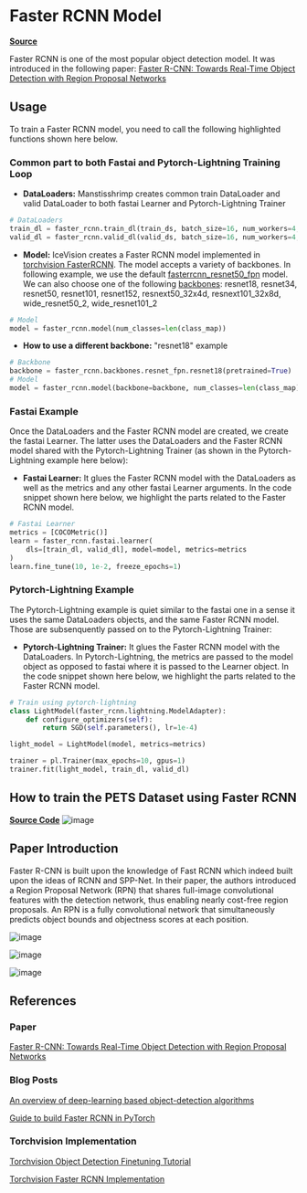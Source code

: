 # Faster RCNN Model

[**Source**](https://github.com/airctic/icevision/tree/master/icevision/models/rcnn/faster_rcnn/)

Faster RCNN is one of the most popular object detection model. It was introduced in the following paper:
[Faster R-CNN: Towards Real-Time Object Detection with Region Proposal Networks](https://arxiv.org/abs/1506.01497)

## Usage
To train a Faster RCNN model, you need to call the following highlighted functions shown here below. 

### **Common part to both Fastai and Pytorch-Lightning Training Loop**

- **DataLoaders:** Manstisshrimp creates common train DataLoader and valid DataLoader to both fastai Learner and Pytorch-Lightning Trainer   

``` python hl_lines="2 3"
# DataLoaders
train_dl = faster_rcnn.train_dl(train_ds, batch_size=16, num_workers=4, shuffle=True)
valid_dl = faster_rcnn.valid_dl(valid_ds, batch_size=16, num_workers=4, shuffle=False)
```


- **Model:** IceVision creates a Faster RCNN model implemented in [torchvision FasterRCNN](https://github.com/pytorch/vision/blob/master/torchvision/models/detection/faster_rcnn.py). The model accepts a variety of backbones. In following example, we use the default [fasterrcnn_resnet50_fpn](https://github.com/pytorch/vision/blob/27278ec8887a511bd7d6f1202d50b0da7537fc3d/torchvision/models/detection/faster_rcnn.py#L291) model. We can also choose one of the following [backbones](https://github.com/airctic/icevision/blob/master/icevision/backbones/resnet_fpn.py): resnet18, resnet34, resnet50, resnet101, resnet152, resnext50_32x4d, resnext101_32x8d, wide_resnet50_2, wide_resnet101_2


``` python hl_lines="2"
# Model
model = faster_rcnn.model(num_classes=len(class_map))
```

- **How to use a different backbone:** "resnet18" example
``` python hl_lines="2 4"
# Backbone
backbone = faster_rcnn.backbones.resnet_fpn.resnet18(pretrained=True)
# Model
model = faster_rcnn.model(backbone=backbone, num_classes=len(class_map))
```


### **Fastai Example**
Once the DataLoaders and the Faster RCNN model are created, we create the fastai Learner. The latter uses the DataLoaders and the Faster RCNN model shared with the Pytorch-Lightning Trainer (as shown in the Pytorch-Lightning example here below):

- **Fastai Learner:** It glues the Faster RCNN model with the DataLoaders as well as the metrics and any other fastai Learner arguments. In the code snippet shown here below, we highlight the parts related to the Faster RCNN model.

``` python hl_lines="3-5"
# Fastai Learner
metrics = [COCOMetric()]
learn = faster_rcnn.fastai.learner(
    dls=[train_dl, valid_dl], model=model, metrics=metrics
)
learn.fine_tune(10, 1e-2, freeze_epochs=1)
```

### **Pytorch-Lightning Example**
The Pytorch-Lightning example is quiet similar to the fastai one in a sense it uses the same DataLoaders objects, and the same Faster RCNN model. Those are subsenquently passed on to the Pytorch-Lightning Trainer:

- **Pytorch-Lightning Trainer:** It glues the Faster RCNN model with the DataLoaders. In Pytorch-Lightning, the metrics are passed to the model object as opposed to fastai where it is passed to the Learner object. In the code snippet shown here below, we highlight the parts related to the Faster RCNN model.

``` python hl_lines="2 6 9"
# Train using pytorch-lightning
class LightModel(faster_rcnn.lightning.ModelAdapter):
    def configure_optimizers(self):
        return SGD(self.parameters(), lr=1e-4)

light_model = LightModel(model, metrics=metrics)

trainer = pl.Trainer(max_epochs=10, gpus=1)
trainer.fit(light_model, train_dl, valid_dl)
```


## How to train the **PETS Dataset** using **Faster RCNN**

[**Source Code**](https://airctic.github.io/icevision/examples/training/)
![image](https://airctic.github.io/icevision/images/icevision.png)


## Paper Introduction
Faster R-CNN is built upon the knowledge of Fast RCNN which indeed built upon the ideas of RCNN and SPP-Net. In their paper, the authors introduced a Region Proposal Network (RPN) that shares full-image convolutional features with the detection network, thus enabling nearly cost-free region proposals. An RPN is a fully convolutional network that simultaneously predicts object bounds and objectness scores at each position. 

![image](https://airctic.github.io/icevision/images/fast-rcnn-vs-faster-rcnn.png)

![image](https://airctic.github.io/icevision/images/faster-rcnn-fig-2.png)

![image](https://airctic.github.io/icevision/images/faster-rcnn-fig-3.png)


## References

### Paper
[Faster R-CNN: Towards Real-Time Object Detection with Region Proposal Networks](https://arxiv.org/abs/1506.01497)

### Blog Posts
[An overview of deep-learning based object-detection algorithms](https://medium.com/@fractaldle/brief-overview-on-object-detection-algorithms-ec516929be93)

[Guide to build Faster RCNN in PyTorch](https://medium.com/@fractaldle/guide-to-build-faster-rcnn-in-pytorch-95b10c273439)

### Torchvision Implementation

[Torchvision Object Detection Finetuning Tutorial](https://pytorch.org/tutorials/intermediate/torchvision_tutorial.html)

[Torchvision Faster RCNN Implementation](https://github.com/pytorch/vision/blob/master/torchvision/models/detection/faster_rcnn.py)

